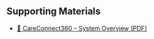 ## Supporting Materials

- [📄 CareConnect360 – System Overview (PDF)](./docs/CareConnect360%20-%20Solution%20Description.pdf)